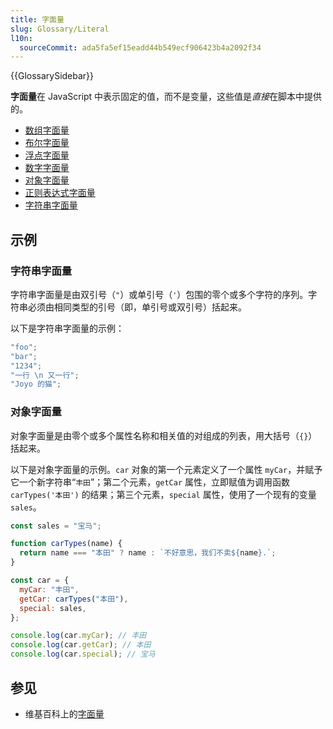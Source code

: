 ```yaml
---
title: 字面量
slug: Glossary/Literal
l10n:
  sourceCommit: ada5fa5ef15eadd44b549ecf906423b4a2092f34
---
```


{{GlossarySidebar}}

**字面量**在 JavaScript 中表示固定的值，而不是变量，这些值是*直接*在脚本中提供的。

- [数组字面量](/en-US/docs/Web/JavaScript/Guide/Grammar_and_types#array_literals)
- [布尔字面量](/en-US/docs/Web/JavaScript/Guide/Grammar_and_types#boolean_literals)
- [浮点字面量](/en-US/docs/Web/JavaScript/Guide/Grammar_and_types#floating-point_literals)
- [数字字面量](/en-US/docs/Web/JavaScript/Guide/Grammar_and_types#numeric_literals)
- [对象字面量](/en-US/docs/Web/JavaScript/Guide/Grammar_and_types#object_literals)
- [正则表达式字面量](/en-US/docs/Web/JavaScript/Guide/Grammar_and_types#regexp_literals)
- [字符串字面量](/en-US/docs/Web/JavaScript/Guide/Grammar_and_types#string_literals)

## 示例

### 字符串字面量

字符串字面量是由双引号（`"`）或单引号（`'`）包围的零个或多个字符的序列。字符串必须由相同类型的引号（即，单引号或双引号）括起来。

以下是字符串字面量的示例：

```js
"foo";
"bar";
"1234";
"一行 \n 又一行";
"Joyo 的猫";
```

### 对象字面量

对象字面量是由零个或多个属性名称和相关值的对组成的列表，用大括号（`{}`）括起来。

以下是对象字面量的示例。`car` 对象的第一个元素定义了一个属性 `myCar`，并赋予它一个新字符串“`丰田`”；第二个元素，`getCar` 属性，立即赋值为调用函数 `carTypes('本田')` 的结果；第三个元素，`special` 属性，使用了一个现有的变量 `sales`。

```js
const sales = "宝马";

function carTypes(name) {
  return name === "本田" ? name : `不好意思，我们不卖${name}.`;
}

const car = {
  myCar: "丰田",
  getCar: carTypes("本田"),
  special: sales,
};

console.log(car.myCar); // 丰田
console.log(car.getCar); // 本田
console.log(car.special); // 宝马
```

## 参见

- 维基百科上的[字面量](<https://en.wikipedia.org/wiki/Literal_(computer_programming)>)
